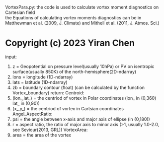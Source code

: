 VortexPara.py:
the code is used to calculate vortex moment diagnostics on Cartesian field  
the Equations of calculating vortex moments diagnostics can be in Matthewman et al. (2009, J. Climate) and Mithell et al. (2011, J. Atmos. Sci.) 
# Copyright (c) 2023 Yiran Chen

input: 
1. z = Geopotential on pressure level(usually 10hPa) or PV on isentropic surface(usually 850K) of the north-hemisphere(2D-ndarray) 
2. lons = longitude (1D-ndarray)
3. lats = latitude (1D-ndarray)
4. zb = boundary contour (float) (can be calculated by the function Vortex_boundary)
return:
Centroid:
1. (lon_,lat_) = the centriod of vortex in Polar coordinates (lon_ in {0,360) lat_ in (0,90))
2. (x_,y_) = the centriod of vortex in Cartsian coordinates
Angel_AspectRatio:
1. psi = the angle between x-axis and major axis of ellipse (in {0,180))
2. r = aspect ratio, the ratio of major axis to minor axis (>1, usually 1.0-2.0, see Seviour(2013, GRL))
VortexArea:
1. area = the area of the vortex
